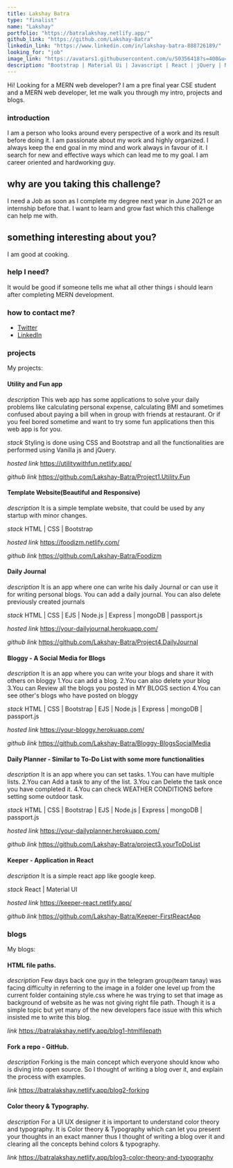 ```yaml
---
title: Lakshay Batra
type: "finalist"
name: "Lakshay"
portfolio: "https://batralakshay.netlify.app/"
github_link: "https://github.com/Lakshay-Batra"
linkedin_link: "https://www.linkedin.com/in/lakshay-batra-888726189/"
looking_for: "job"
image_link: "https://avatars1.githubusercontent.com/u/50356418?s=400&u=c4a10cb7a7f70f0353c22773920a94d15ed0702e&v=4"
description: "Bootstrap | Material Ui | Javascript | React | jQuery | Node | Express | MongoDB | SQL | RESTful Api | Android App Development "
---
```


Hi! Looking for a MERN web developer? I am a pre final year CSE student and a MERN web developer, let me walk you through my intro, projects and blogs.

### introduction

I am a person who looks around every perspective of a work and its result before doing it. I am passionate about my work and highly organized. I always keep the end goal in my mind and work always in favour of it. I search for new and effective ways which can lead me to my goal. I am career oriented and hardworking guy.

## why are you taking this challenge?

I need a Job as soon as I complete my degree next year in June 2021 or an internship before that.
I want to learn and grow fast which this challenge can help me with.

## something interesting about you?

I am good at cooking.

### help I need?

It would be good if someone tells me what all other things i should learn after completing MERN development.

### how to contact me?

- [Twitter](https://twitter.com/Lakshay41026635)
- [LinkedIn](https://www.linkedin.com/in/lakshay-batra-888726189/)

### projects

My projects:

#### Utility and Fun app

_description_ This web app has some applications to solve your daily problems like calculating personal expense, calculating BMI and sometimes confused about paying a bill when in group with friends at restaurant. Or if you feel bored sometime and want to try some fun applications then this web app is for you.

_stack_ Styling is done using CSS and Bootstrap and all the functionalities are performed using Vanilla js and jQuery.

_hosted link_ https://utilitywithfun.netlify.app/

_github link_ https://github.com/Lakshay-Batra/Project1.Utility.Fun

#### Template Website(Beautiful and Responsive)

_description_ It is a simple template website, that could be used by any startup with minor changes.

_stack_ HTML | CSS | Bootstrap

_hosted link_ https://foodizm.netlify.com/

_github link_ https://github.com/Lakshay-Batra/Foodizm

#### Daily Journal

_description_ It is an app where one can write his daily Journal or can use it for writing personal blogs.
You can add a daily journal.
You can also delete previously created journals

_stack_ HTML | CSS | EJS | Node.js | Express | mongoDB | passport.js

_hosted link_ https://your-dailyjournal.herokuapp.com/

_github link_ https://github.com/Lakshay-Batra/Project4.DailyJournal

#### Bloggy - A Social Media for Blogs

_description_ It is an app where you can write your blogs and share it with others on bloggy
1.You can add a blog.
2.You can also delete your blog
3.You can Review all the blogs you posted in MY BLOGS section
4.You can see other's blogs who have posted on bloggy

_stack_ HTML | CSS | Bootstrap | EJS | Node.js | Express | mongoDB | passport.js

_hosted link_ https://your-bloggy.herokuapp.com/

_github link_ https://github.com/Lakshay-Batra/Bloggy-BlogsSocialMedia

#### Daily Planner - Similar to To-Do List with some more functionalities

_description_ It is an app where you can set tasks.
1.You can have multiple lists.
2.You can Add a task to any of the list.
3.You can Delete the task once you have completed it.
4.You can check WEATHER CONDITIONS before setting some outdoor task.

_stack_ HTML | CSS | Bootstrap | EJS | Node.js | Express | mongoDB | passport.js

_hosted link_ https://your-dailyplanner.herokuapp.com/

_github link_ https://github.com/Lakshay-Batra/project3.yourToDoList

#### Keeper - Application in React

_description_ It is a simple react app like google keep.

_stack_ React | Material UI

_hosted link_ https://keeper-react.netlify.app/

_github link_ https://github.com/Lakshay-Batra/Keeper-FirstReactApp

### blogs

My blogs:

#### HTML file paths.

_description_ Few days back one guy in the telegram group(team tanay) was facing difficulty in referring to the image in a folder one level up from the current folder containing style.css where he was trying to set that image as background of website as he was not giving right file path.
Though it is a simple topic but yet many of the new developers face issue with this which insisted me to write this blog.

_link_ https://batralakshay.netlify.app/blog1-htmlfilepath

#### Fork a repo - GitHub.

_description_ Forking is the main concept which everyone should know who is diving into open source.
So I thought of writing a blog over it, and explain the process with examples.

_link_ https://batralakshay.netlify.app/blog2-forking

#### Color theory & Typography.

_description_ For a UI UX designer it is important to understand color theory and typography.
It is Color theory & Typography which can let you present your thoughts in an exact manner thus I thought of writing a blog over it and clearing all the concepts behind colors & typography.

_link_ https://batralakshay.netlify.app/blog3-color-theory-and-typography
